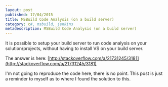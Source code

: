 ```yaml
---
layout: post 
published: 17/04/2015
title: MSBuild Code Analysis (on a build server)
category: c#, msbuild, jenkins
metadescription: MSBuild Code Analysis (on a build server)
---
```

It is possible to setup your build server to run code analysis on your solution/projects, without having to install VS on your build server.

The answer is here: [http://stackoverflow.com/a/21731245/3181](http://stackoverflow.com/a/21731245/3181)

I'm not going to reproduce the code here, there is no point. This post is just a reminder to myself as to where I found the solution to this.
